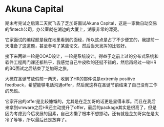 # Akuna Capital

期末考完试之后第二天就飞去了芝加哥面试Akuna Capital，这是一家做自动交易的fintech公司，办公室就在湖边的大厦上，湖景非常的漂亮。

它家面试的编程题是我在地里看到的面经，所以这点是占了不少便宜的，我提前一天准备了这道题，甚至参考了某些论文，然后当天发挥的比较好。

接下来两轮一轮是OOAD设计，一轮是系统设计。得益于之前上过的分布式系统和软件工程两门课还都热乎，我感觉自己牛皮吹的还挺不错的，然后再经过一轮HR的BQ面试之后结束了芝加哥之旅。

大概在圣诞节放假前一两天，收到了HR的邮件说是extremly positive feedback，希望能够电话沟通offer，然后就这样在圣诞节前结束了自己没有工作的恐慌。

它家开出的offer是比较慷慨的，尤其是在芝加哥的话更是显得丰厚。而且在我后来拿到vmware之后HR还主动提升了offer，最后的package其实是很高了，但是因为考虑到今后发展的因素，自己太懒了根本不想挪动，还有就是芝加哥实在是太冷了等等，所以最后还是放弃了。